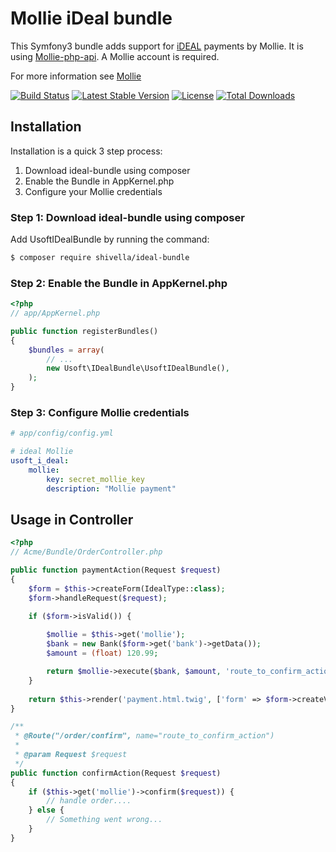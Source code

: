 Mollie iDeal bundle
===================

This Symfony3 bundle adds support for [iDEAL](https://www.mollie.com/ideal/) payments by Mollie.
It is using [Mollie-php-api](https://github.com/mollie/mollie-api-php/). A Mollie account is required. 

For more information see [Mollie](https://www.mollie.com/)

[![Build Status](https://travis-ci.org/Shivella/ideal-bundle.svg?branch=master)](https://travis-ci.org/Shivella/ideal-bundle) [![Latest Stable Version](https://poser.pugx.org/shivella/ideal-bundle/v/stable)](https://packagist.org/packages/shivella/ideal-bundle) [![License](https://poser.pugx.org/shivella/ideal-bundle/license)](https://packagist.org/packages/shivella/ideal-bundle) [![Total Downloads](https://poser.pugx.org/shivella/ideal-bundle/downloads)](https://packagist.org/packages/shivella/ideal-bundle)

Installation
------------
Installation is a quick 3 step process:

1. Download ideal-bundle using composer
2. Enable the Bundle in AppKernel.php
3. Configure your Mollie credentials

### Step 1: Download ideal-bundle using composer

Add UsoftIDealBundle by running the command:

``` bash
$ composer require shivella/ideal-bundle
```

### Step 2: Enable the Bundle in AppKernel.php


``` php
<?php
// app/AppKernel.php

public function registerBundles()
{
    $bundles = array(
        // ...
        new Usoft\IDealBundle\UsoftIDealBundle(),
    );
}
```

### Step 3: Configure Mollie credentials
```yaml
# app/config/config.yml

# ideal Mollie
usoft_i_deal:
    mollie:
        key: secret_mollie_key
        description: "Mollie payment"

```


Usage in Controller
-------------------


``` php
<?php
// Acme/Bundle/OrderController.php

public function paymentAction(Request $request)
{   
    $form = $this->createForm(IdealType::class);
    $form->handleRequest($request);

    if ($form->isValid()) {
    
        $mollie = $this->get('mollie');
        $bank = new Bank($form->get('bank')->getData());
        $amount = (float) 120.99;

        return $mollie->execute($bank, $amount, 'route_to_confirm_action');
    }
    
    return $this->render('payment.html.twig', ['form' => $form->createView()]);
}

/**
 * @Route("/order/confirm", name="route_to_confirm_action")
 *
 * @param Request $request
 */
public function confirmAction(Request $request)
{
    if ($this->get('mollie')->confirm($request)) {
        // handle order....
    } else {
        // Something went wrong...
    }
}
```

